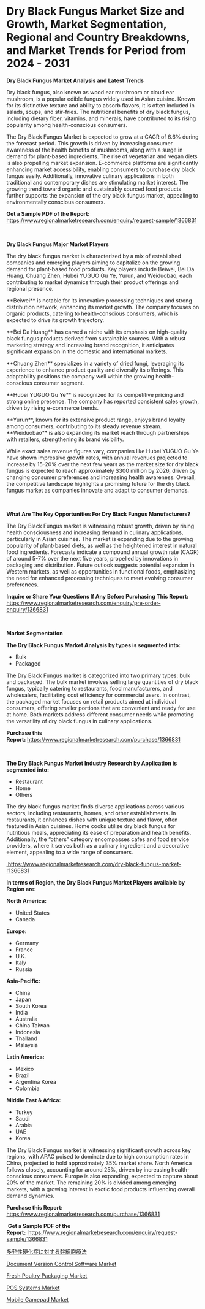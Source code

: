 <p><h1>Dry Black Fungus Market Size and Growth, Market Segmentation, Regional and Country Breakdowns, and Market Trends for Period from 2024 -  2031</h1></p><p><strong>Dry Black Fungus Market Analysis and Latest Trends</strong></p>
<p><p>Dry black fungus, also known as wood ear mushroom or cloud ear mushroom, is a popular edible fungus widely used in Asian cuisine. Known for its distinctive texture and ability to absorb flavors, it is often included in salads, soups, and stir-fries. The nutritional benefits of dry black fungus, including dietary fiber, vitamins, and minerals, have contributed to its rising popularity among health-conscious consumers.</p><p>The Dry Black Fungus Market is expected to grow at a CAGR of 6.6% during the forecast period. This growth is driven by increasing consumer awareness of the health benefits of mushrooms, along with a surge in demand for plant-based ingredients. The rise of vegetarian and vegan diets is also propelling market expansion. E-commerce platforms are significantly enhancing market accessibility, enabling consumers to purchase dry black fungus easily. Additionally, innovative culinary applications in both traditional and contemporary dishes are stimulating market interest. The growing trend toward organic and sustainably sourced food products further supports the expansion of the dry black fungus market, appealing to environmentally conscious consumers.</p></p>
<p><strong>Get a Sample PDF of the Report:&nbsp;</strong> <a href="https://www.regionalmarketresearch.com/enquiry/request-sample/1366831">https://www.regionalmarketresearch.com/enquiry/request-sample/1366831</a></p>
<p>&nbsp;</p>
<p><strong>Dry Black Fungus Major Market Players</strong></p>
<p><p>The dry black fungus market is characterized by a mix of established companies and emerging players aiming to capitalize on the growing demand for plant-based food products. Key players include Beiwei, Bei Da Huang, Chuang Zhen, Hubei YUGUO Gu Ye, Yurun, and Weiduobao, each contributing to market dynamics through their product offerings and regional presence.</p><p>**Beiwei** is notable for its innovative processing techniques and strong distribution network, enhancing its market growth. The company focuses on organic products, catering to health-conscious consumers, which is expected to drive its growth trajectory. </p><p>**Bei Da Huang** has carved a niche with its emphasis on high-quality black fungus products derived from sustainable sources. With a robust marketing strategy and increasing brand recognition, it anticipates significant expansion in the domestic and international markets.</p><p>**Chuang Zhen** specializes in a variety of dried fungi, leveraging its experience to enhance product quality and diversify its offerings. This adaptability positions the company well within the growing health-conscious consumer segment.</p><p>**Hubei YUGUO Gu Ye** is recognized for its competitive pricing and strong online presence. The company has reported consistent sales growth, driven by rising e-commerce trends. </p><p>**Yurun**, known for its extensive product range, enjoys brand loyalty among consumers, contributing to its steady revenue stream. **Weiduobao** is also expanding its market reach through partnerships with retailers, strengthening its brand visibility.</p><p>While exact sales revenue figures vary, companies like Hubei YUGUO Gu Ye have shown impressive growth rates, with annual revenues projected to increase by 15-20% over the next few years as the market size for dry black fungus is expected to reach approximately $300 million by 2026, driven by changing consumer preferences and increasing health awareness. Overall, the competitive landscape highlights a promising future for the dry black fungus market as companies innovate and adapt to consumer demands.</p></p>
<p>&nbsp;</p>
<p><strong>What Are The Key Opportunities For Dry Black Fungus Manufacturers?</strong></p>
<p><p>The Dry Black Fungus market is witnessing robust growth, driven by rising health consciousness and increasing demand in culinary applications, particularly in Asian cuisines. The market is expanding due to the growing popularity of plant-based diets, as well as the heightened interest in natural food ingredients. Forecasts indicate a compound annual growth rate (CAGR) of around 5-7% over the next five years, propelled by innovations in packaging and distribution. Future outlook suggests potential expansion in Western markets, as well as opportunities in functional foods, emphasizing the need for enhanced processing techniques to meet evolving consumer preferences.</p></p>
<p><strong>Inquire or Share Your Questions If Any Before Purchasing This Report:</strong> <a href="https://www.regionalmarketresearch.com/enquiry/pre-order-enquiry/1366831">https://www.regionalmarketresearch.com/enquiry/pre-order-enquiry/1366831</a></p>
<p>&nbsp;</p>
<p><strong>Market Segmentation</strong></p>
<p><strong>The Dry Black Fungus Market Analysis by types is segmented into:</strong></p>
<p><ul><li>Bulk</li><li>Packaged</li></ul></p>
<p><p>The Dry Black Fungus market is categorized into two primary types: bulk and packaged. The bulk market involves selling large quantities of dry black fungus, typically catering to restaurants, food manufacturers, and wholesalers, facilitating cost efficiency for commercial users. In contrast, the packaged market focuses on retail products aimed at individual consumers, offering smaller portions that are convenient and ready for use at home. Both markets address different consumer needs while promoting the versatility of dry black fungus in culinary applications.</p></p>
<p><strong>Purchase this Report:&nbsp;</strong><a href="https://www.regionalmarketresearch.com/purchase/1366831">https://www.regionalmarketresearch.com/purchase/1366831</a></p>
<p>&nbsp;</p>
<p><strong>The Dry Black Fungus Market Industry Research by Application is segmented into:</strong></p>
<p><ul><li>Restaurant</li><li>Home</li><li>Others</li></ul></p>
<p><p>The dry black fungus market finds diverse applications across various sectors, including restaurants, homes, and other establishments. In restaurants, it enhances dishes with unique texture and flavor, often featured in Asian cuisines. Home cooks utilize dry black fungus for nutritious meals, appreciating its ease of preparation and health benefits. Additionally, the “others” category encompasses cafes and food service providers, where it serves both as a culinary ingredient and a decorative element, appealing to a wide range of consumers.</p></p>
<p><a href="https://www.regionalmarketresearch.com/dry-black-fungus-market-r1366831">&nbsp;https://www.regionalmarketresearch.com/dry-black-fungus-market-r1366831</a></p>
<p><strong>In terms of Region, the Dry Black Fungus Market Players available by Region are:</strong></p>
<p>
    <p> <strong> North America: </strong>
        <ul>
            <li>United States</li>
            <li>Canada</li>
        </ul>
        </p> 
    <p> <strong> Europe: </strong>
        <ul>
            <li>Germany</li>
            <li>France</li>
            <li>U.K.</li>
            <li>Italy</li>
            <li>Russia</li>
        </ul>
        </p> 
    <p> <strong> Asia-Pacific: </strong>
        <ul>
            <li>China</li>
            <li>Japan</li>
            <li>South Korea</li>
            <li>India</li>
            <li>Australia</li>
            <li>China Taiwan</li>
            <li>Indonesia</li>
            <li>Thailand</li>
            <li>Malaysia</li>
        </ul>
        </p> 
    <p> <strong> Latin America: </strong>
        <ul>
            <li>Mexico</li>
            <li>Brazil</li>
            <li>Argentina Korea</li>
            <li>Colombia</li>
        </ul>
        </p> 
    <p> <strong> Middle East & Africa: </strong>
        <ul>
            <li>Turkey</li>
            <li>Saudi</li>
            <li>Arabia</li>
            <li>UAE</li>
            <li>Korea</li>
        </ul>
    </p>
    </p>
<p><p>The Dry Black Fungus market is witnessing significant growth across key regions, with APAC poised to dominate due to high consumption rates in China, projected to hold approximately 35% market share. North America follows closely, accounting for around 25%, driven by increasing health-conscious consumers. Europe is also expanding, expected to capture about 20% of the market. The remaining 20% is divided among emerging markets, with a growing interest in exotic food products influencing overall demand dynamics.</p></p>
<p><strong>Purchase this Report: </strong><a href="https://www.regionalmarketresearch.com/purchase/1366831">https://www.regionalmarketresearch.com/purchase/1366831</a></p>
<p>&nbsp;<strong>Get a Sample PDF of the Report:&nbsp;&nbsp;</strong><a href="https://www.regionalmarketresearch.com/enquiry/request-sample/1366831">https://www.regionalmarketresearch.com/enquiry/request-sample/1366831</a></p>
<p><strong></strong></p>
<p><p><a href="https://medium.com/@thomasfuller435/%E5%B8%82%E5%A0%B4%E4%BA%88%E6%B8%AC%E3%81%AE%E5%A4%89%E5%8C%96-%E5%A4%9A%E7%99%BA%E6%80%A7%E7%A1%AC%E5%8C%96%E7%97%87%E3%81%AE%E3%81%9F%E3%82%81%E3%81%AE%E3%82%B0%E3%83%AD%E3%83%BC%E3%83%90%E3%83%AB%E5%B9%B9%E7%B4%B0%E8%83%9E%E6%B2%BB%E7%99%82%E5%B8%82%E5%A0%B4%E3%81%AE%E5%8B%95%E6%85%8B%E3%81%A8%E5%B0%86%E6%9D%A5%E3%81%AE%E3%83%88%E3%83%AC%E3%83%B3%E3%83%89-2024%E5%B9%B4-2031%E5%B9%B4-d59b4e6e48a7?postPublishedType=repub">多発性硬化症に対する幹細胞療法</a></p><p><a href="https://www.linkedin.com/pulse/insights-document-version-control-software-market-share-competitive-pt5cf?trackingId=txzqTfquSCqlGFTX6y4qQw%3D%3D">Document Version Control Software Market</a></p><p><a href="https://issuu.com/reportprime-2/docs/fresh-poultry-packaging-market-size_67781857dee2eb">Fresh Poultry Packaging Market</a></p><p><a href="https://www.linkedin.com/pulse/future-pos-systems-market-global-forecast-trends-2024-2031-xwkif?trackingId=596AA5DtRDWTUu1kbEZEvg%3D%3D">POS Systems Market</a></p><p><a href="https://github.com/ryanbell8967/Market-Research-Report-List-1/blob/main/mobile-gamepad-market.md">Mobile Gamepad Market</a></p></p>